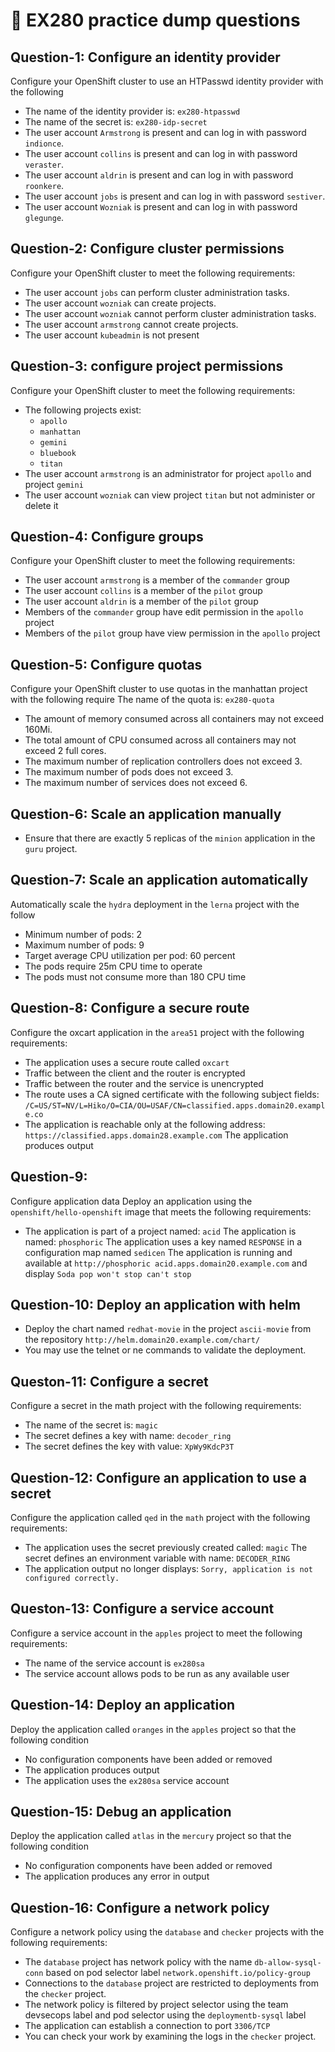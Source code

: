 
# 🎩 EX280 practice dump questions

## Question-1:  Configure an identity provider 
Configure your OpenShift cluster to use an HTPasswd identity provider with the following 
- The name of the identity provider is: `ex280-htpasswd`
- The name of the secret is: `ex280-idp-secret` 
- The user account `Armstrong` is present and can log in with password `indionce`.
- The user account `collins` is present and can log in with password `veraster`. 
- The user account `aldrin` is present and can log in with password `roonkere`. 
- The user account `jobs` is present and can log in with password `sestiver`. 
- The user account `Wozniak` is present and can log in with password `glegunge`. 

## Question-2: Configure cluster permissions 
Configure your OpenShift cluster to meet the following requirements: 
- The user account `jobs` can perform cluster administration tasks.
- The user account `wozniak` can create projects. 
- The user account `wozniak` cannot perform cluster administration tasks. 
- The user account `armstrong` cannot create projects. 
- The user account `kubeadmin` is not present 

## Question-3:  configure project permissions
Configure your OpenShift cluster to meet the following requirements: 
- The following projects exist: 
  * `apollo` 
  * `manhattan` 
  * `gemini`
  * `bluebook` 
  * `titan` 
- The user account `armstrong` is an administrator for project `apollo` and project `gemini` 
- The user account `wozniak` can view project `titan` but not administer or delete it 

## Question-4: Configure groups
Configure your OpenShift cluster to meet the following requirements:
- The user account `armstrong` is a member of the `commander` group
- The user account `collins` is a member of the `pilot` group
- The user account `aldrin` is a member of the `pilot` group
- Members of the `commander` group have edit permission in the `apollo` project 
- Members of the `pilot` group have view permission in the `apollo` project

## Question-5: Configure quotas
Configure your OpenShift cluster to use quotas in the manhattan project with the following require
The name of the quota is: `ex280-quota`
- The amount of memory consumed across all containers may not exceed 160Mi.
- The total amount of CPU consumed across all containers may not exceed 2 full cores.
- The maximum number of replication controllers does not exceed 3.
- The maximum number of pods does not exceed 3.
- The maximum number of services does not exceed 6.

## Question-6: Scale an application manually
- Ensure that there are exactly 5 replicas of the `minion` application in the `guru` project.


## Question-7: Scale an application automatically
Automatically scale the `hydra` deployment in the `lerna` project with the follow
- Minimum number of pods: 2
- Maximum number of pods: 9
- Target average CPU utilization per pod: 60 percent
- The pods require 25m CPU time to operate
- The pods must not consume more than 180 CPU time

## Question-8: Configure a secure route
Configure the oxcart application in the `area51` project with the following requirements:
- The application uses a secure route called `oxcart`
- Traffic between the client and the router is encrypted
- Traffic between the router and the service is unencrypted
- The route uses a CA signed certificate with the following subject fields: `/C=US/ST=NV/L=Hiko/O=CIA/OU=USAF/CN=classified.apps.domain20.example.co`
- The application is reachable only at the following address: `https://classified.apps.domain28.example.com` The application produces output


## Question-9:
Configure application data
Deploy an application using the `openshift/hello-openshift` image that meets the following requirements:
- The application is part of a project named: `acid`
The application is named: `phosphoric`
The application uses a key named `RESPONSE` in a configuration map named `sedicen`
The application is running and available at `http://phosphoric acid.apps.domain20.example.com` and display 
 `Soda pop won't stop can't stop`


## Question-10: Deploy an application with helm
- Deploy the chart named `redhat-movie` in the project `ascii-movie` from the repository `http://helm.domain20.example.com/chart/`
- You may use the telnet or ne commands to validate the deployment.


## Queston-11: Configure a secret
Configure a secret in the math project with the following requirements:
- The name of the secret is: `magic`
- The secret defines a key with name: `decoder_ring`
- The secret defines the key with value: `XpWy9KdcP3T`


## Question-12: Configure an application to use a secret
Configure the application called `qed` in the `math` project with the following requirements:
- The application uses the secret previously created called: `magic` The secret defines an environment variable with name: `DECODER_RING`
- The application output no longer displays: `Sorry, application is not configured correctly.`


## Queston-13: Configure a service account
Configure a service account in the `apples` project to meet the following requirements:
- The name of the service account is `ex280sa`
- The service account allows pods to be run as any available user


## Question-14: Deploy an application
Deploy the application called `oranges` in the `apples` project so that the following condition
- No configuration components have been added or removed
- The application produces output
- The application uses the `ex280sa` service account


## Question-15: Debug an application
Deploy the application called `atlas` in the `mercury` project so that the following condition
- No configuration components have been added or removed
- The application produces any error in output

## Question-16: Configure a network policy
Configure a network policy using the `database` and `checker` projects with the following requirements:
- The `database` project has network policy with the name `db-allow-sysql-conn` based on pod selector label `network.openshift.io/policy-group`
- Connections to the `database` project are restricted to deployments from the `checker` project.
- The network policy is filtered by project selector using the team devsecops label and pod selector using the `deploymentb-sysql` label
- The application can establish a connection to port `3306/TCP`
- You can check your work by examining the logs in the `checker` project.
